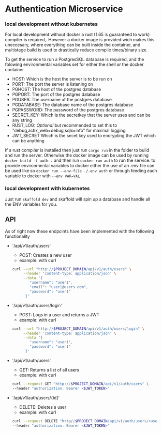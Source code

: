 # Authentication Microservice

### local development without kubernetes
For local development without docker a  rust (1.65 is guaranteed to work) compiler is required,.
However a docker image is provided wich makes this uneccesary, where everything can be built inside the container, and multistage build is used to drastically reduce compile times/binary size.

To get the service to run a PostgresSQL database is required, and the folowing environmental variables set for either the shell or the docker container
 - HOST: Which is the host the server is to be run on
 - PORT: The port the server is listening on
 - PGHOST: The host of the postgres database
 - PGPORT: The port of the postgres database
 - PGUSER: The username of the postgres database
 - PGDATABASE: The database name of the postgres database
 - PGPASSWORD: The password of the postgres database
 - SECRET_KEY: Which is the secretkey that the server uses and can be any string
 - RUST_LOG: *Optional* but recommended to set this to "debug,actix_web=debug,sqlx=info" for maximal logging
 - JWT_SECRET Which is the secet key used to encrypting the JWT which can be anything 

If a rust compiler is installed then just run `cargo run` in the folder to build and run the server.
Otherwise the docker image can be used by running `docker build -t auth .` and then run `docker run auth` to run the service.
to provide environmental variables to docker either the use of an .env file can be used like so `docker run --env-file ./.env auth`
or through feeding each variable to docker with `--env VAR=VAL`

### local development with kubernetes
Just run `skaffold dev` and skaffold will spin up a database and handle all the ENV variables for you.

## API

As of right now these endpoints have been implemented with the following functionality

- '/api/v1/auth/users'
  - POST: Creates a new user
  - example: with curl 
  ```bash 
  curl --url "http://$PROJECT_DOMAIN/api/v1/auth/users" \
       --header 'content-type: application/json' \
       --data '{
          "username": "user1",
          "email": "user1@users.com",
          "password": "user1"
        }'
  ```
- '/api/v1/auth/users/login'
  - POST: Logs in a user and returns a JWT
  - example: with curl 
  ```bash
  curl --url "http://$PROJECT_DOMAIN/api/v1/auth/users/login" \
       --header 'content-type: application/json' \
       --data '{
          "username": "user1",
          "password": "user1"
        }'
  ```

- '/api/v1/auth/users'
  - GET: Returns a list of all users
  - example: with curl 
  ```bash
  curl --request GET "http://$PROJECT_DOMAIN/api/v1/auth/users" \
  --header "authorization: Bearer <$JWT_TOKEN>"
  ```

- '/api/v1/auth/users/{id}'
  - DELETE: Deletes a user
  - example: with curl 
  ```bash
  curl --request DELETE "http//$PROJECT_DOMAIN/api/v1/auth/users/<username>" \ 
  --header "authorization: Bearer <$JWT_TOKEN>"
  ```
